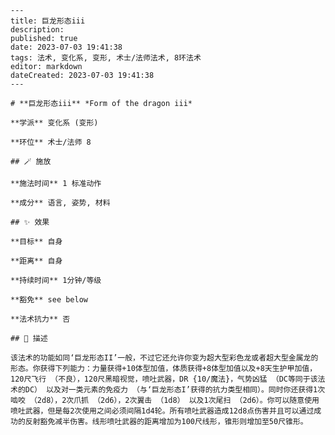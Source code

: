 
    ---
    title: 巨龙形态iii
    description: 
    published: true
    date: 2023-07-03 19:41:38
    tags: 法术, 变化系, 变形, 术士/法师法术, 8环法术
    editor: markdown
    dateCreated: 2023-07-03 19:41:38
    ---

    # **巨龙形态iii** *Form of the dragon iii*

    **学派** 变化系 (变形) 

    **环位** 术士/法师 8

    ## 🪄 施放

    **施法时间** 1 标准动作

    **成分** 语言, 姿势, 材料

    ## ✨ 效果 

    **目标** 自身 

    **距离** 自身  

    **持续时间** 1分钟/等级 

    **豁免** see below

    **法术抗力** 否

    ## 📖 描述

    该法术的功能如同‘巨龙形态II’一般，不过它还允许你变为超大型彩色龙或者超大型金属龙的形态。你获得下列能力：力量获得+10体型加值，体质获得+8体型加值以及+8天生护甲加值，120尺飞行 （不良），120尺黑暗视觉，喷吐武器，DR {10/魔法}，气势凶猛 （DC等同于该法术的DC） 以及对一类元素的免疫力 （与‘巨龙形态I’获得的抗力类型相同）。同时你还获得1次啮咬 （2d8），2次爪抓 （2d6），2次翼击 （1d8） 以及1次尾扫 （2d6）。你可以随意使用喷吐武器，但是每2次使用之间必须间隔1d4轮。所有喷吐武器造成12d8点伤害并且可以通过成功的反射豁免减半伤害。线形喷吐武器的距离增加为100尺线形，锥形则增加至50尺锥形。
    